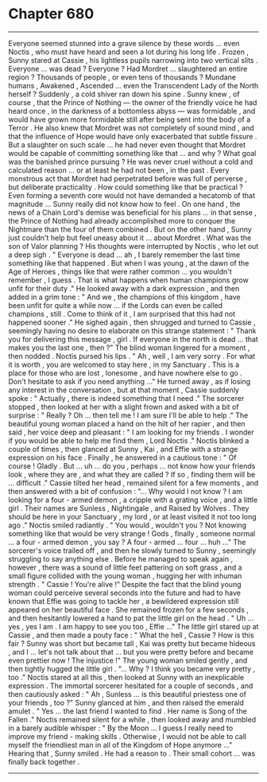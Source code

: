 
# Chapter 680


---

Everyone seemed stunned into a grave silence by these words ... even Noctis , who must have heard and seen a lot during his long life . Frozen , Sunny stared at Cassie , his lightless pupils narrowing into two vertical slits . Everyone … was dead ?
Everyone ?
Had Mordret ... slaughtered an entire region ? Thousands of people , or even tens of thousands ? Mundane humans , Awakened , Ascended … even the Transcendent Lady of the North herself ?
Suddenly , a cold shiver ran down his spine .
Sunny knew , of course , that the Prince of Nothing — the owner of the friendly voice he had heard once , in the darkness of a bottomless abyss — was formidable , and would have grown more formidable still after being sent into the body of a Terror . He also knew that Mordret was not completely of sound mind , and that the influence of Hope would have only exacerbated that subtle fissure .
But a slaughter on such scale … he had never even thought that Mordret would be capable of committing something like that … and why ? What goal was the banished prince pursuing ? He was never cruel without a cold and calculated reason … or at least he had not been , in the past . Every monstrous act that Mordret had perpetrated before was full of perverse , but deliberate practicality .
How could something like that be practical ? Even forming a seventh core would not have demanded a hecatomb of that magnitude ...
Sunny really did not know how to feel . On one hand , the news of a Chain Lord's demise was beneficial for his plans … in that sense , the Prince of Nothing had already accomplished more to conquer the Nightmare than the four of them combined . But on the other hand , Sunny just couldn't help but feel uneasy about it … about Mordret .
What was the son of Valor planning ?
His thoughts were interrupted by Noctis , who let out a deep sigh .
" Everyone is dead … ah , I barely remember the last time something like that happened . But when I was young , at the dawn of the Age of Heroes , things like that were rather common … you wouldn't remember , I guess . That is what happens when human champions grow unfit for their duty ."
He looked away with a dark expression , and then added in a grim tone :
" And we , the champions of this kingdom , have been unfit for quite a while now … if the Lords can even be called champions , still . Come to think of it , I am surprised that this had not happened sooner ."
He sighed again , then shrugged and turned to Cassie , seemingly having no desire to elaborate on this strange statement :
" Thank you for delivering this message , girl . If everyone in the north is dead … that makes you the last one , then ?"
The blind woman lingered for a moment , then nodded .
Noctis pursed his lips .
" Ah , well , I am very sorry . For what it is worth , you are welcomed to stay here , in my Sanctuary . This is a place for those who are lost , lonesome , and have nowhere else to go . Don't hesitate to ask if you need anything …"
He turned away , as if losing any interest in the conversation , but at that moment , Cassie suddenly spoke :
" Actually , there is indeed something that I need ."
The sorcerer stopped , then looked at her with a slight frown and asked with a bit of surprise :
" Really ? Oh … then tell me ! I am sure I'll be able to help ."
The beautiful young woman placed a hand on the hilt of her rapier , and then said , her voice deep and pleasant :
" I am looking for my friends . I wonder if you would be able to help me find them , Lord Noctis ."
Noctis blinked a couple of times , then glanced at Sunny , Kai , and Effie with a strange expression on his face . Finally , he answered in a cautious tone :
" Of course ! Gladly . But ... uh ... do you , perhaps … not know how your friends look , where they are , and what they are called ? If so , finding them will be ... difficult ."
Cassie tilted her head , remained silent for a few moments , and then answered with a bit of confusion :
"... Why would I not know ? I am looking for a four - armed demon , a cripple with a grating voice , and a little girl . Their names are Sunless , Nightingale , and Raised by Wolves . They should be here in your Sanctuary , my lord , or at least visited it not too long ago ."
Noctis smiled radiantly .
" You would , wouldn't you ? Not knowing something like that would be very strange ! Gods , finally , someone normal ... a four - armed demon , you say ? A four - armed ... four ... huh ..."
The sorcerer's voice trailed off , and then he slowly turned to Sunny , seemingly struggling to say anything else .
Before he managed to speak again , however , there was a sound of little feet pattering on soft grass , and a small figure collided with the young woman , hugging her with inhuman strength .
" Cassie ! You're alive !"
Despite the fact that the blind young woman could perceive several seconds into the future and had to have known that Effie was going to tackle her , a bewildered expression still appeared on her beautiful face . She remained frozen for a few seconds , and then hesitantly lowered a hand to pat the little girl on the head .
" Uh … yes , yes I am . I am happy to see you too , Effie …"
The little girl stared up at Cassie , and then made a pouty face :
" What the hell , Cassie ? How is this fair ? Sunny was short but became tall , Kai was pretty but became hideous , and I … let's not talk about that … but you were pretty before and became even prettier now ! The injustice !"
The young woman smiled gently , and then tightly hugged the little girl .
"... Why ? I think you became very pretty , too ."
Noctis stared at all this , then looked at Sunny with an inexplicable expression . The immortal sorcerer hesitated for a couple of seconds , and then cautiously asked :
" Ah , Sunless … is this beautiful priestess one of your friends , too ?"
Sunny glanced at him , and then raised the emerald amulet .
" Yes … the last friend I wanted to find . Her name is Song of the Fallen ."
Noctis remained silent for a while , then looked away and mumbled in a barely audible whisper :
" By the Moon … I guess I really need to improve my friend - making skills . Otherwise , I would not be able to call myself the friendliest man in all of the Kingdom of Hope anymore …"
Hearing that , Sunny smiled . He had a reason to .
Their small cohort ... was finally back together .

---

